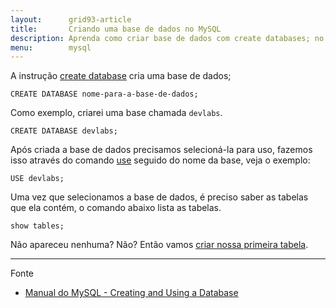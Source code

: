 ```yaml
---
layout:      grid93-article
title:       Criando uma base de dados no MySQL
description: Aprenda como criar base de dados com create databases; no MySQL.
menu:        mysql
---
```


A instrução [create database](http://dev.mysql.com/doc/refman/5.7/en/create-database.html "link-externo") cria uma base de dados;

    CREATE DATABASE nome-para-a-base-de-dados;

Como exemplo, criarei uma base chamada `devlabs`.

    CREATE DATABASE devlabs;

Após criada a base de dados precisamos selecioná-la para uso, fazemos isso através do comando
[use](http://dev.mysql.com/doc/refman/5.7/en/database-use.html "link-externo") seguido do nome da base, veja o exemplo:

    USE devlabs;

Uma vez que selecionamos a base de dados, é preciso saber as tabelas que ela contém, o comando abaixo lista as tabelas.

    show tables;

Não apareceu nenhuma? Não? Então vamos [criar nossa primeira tabela](../mysql-criando-tabelas/).


<hr>
Fonte

- [Manual do MySQL - Creating and Using a Database](http://dev.mysql.com/doc/refman/5.7/en/database-use.html "link-externo")